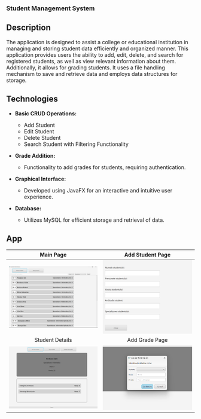 ### Student Management System

## Description
The application is designed to assist a college or educational institution in managing and storing student data efficiently and organized manner. This application provides users the ability to add, edit, delete, and search for registered students, as well as view relevant information about them. Additionally, it allows for grading students. It uses a file handling mechanism to save and retrieve data and employs data structures for storage.


## Technologies
* **Basic CRUD Operations:**
  - Add Student
  - Edit Student
  - Delete Student
  - Search Student with Filtering Functionality

* **Grade Addition:**
  - Functionality to add grades for students, requiring authentication.

* **Graphical Interface:**
  - Developed using JavaFX for an interactive and intuitive user experience.

* **Database:**
  - Utilizes MySQL for efficient storage and retrieval of data.

## App
|              Main Page               |          Add Student Page           |
|:------------------------------------:|:-----------------------------------:|
|    ![MainPage](doc/main_view.png)    |   ![AddStudentPage](doc/add.png)    |
|           Student Details            |           Add Grade Page            |
| ![MainPage](doc/student_details.png) | ![AddStudentPage](doc/add_nota.png) |